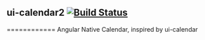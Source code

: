 ## ui-calendar2 [![Build Status](https://travis-ci.org/angular-ui/ui-calendar2.svg?branch=master)](https://travis-ci.org/angular-ui/ui-calendar2.svg?branch=master)

============
Angular Native Calendar, inspired by ui-calendar
